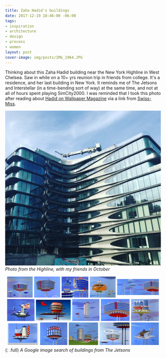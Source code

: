 ```yaml
---
title: Zaha Hadid's buildings
date: 2017-12-19 18:46:00 -06:00
tags:
- inspiration
- architecture
- design
- process
- women
layout: post
cover-image: img/posts/IMG_1964.JPG
---
```


Thinking about this Zaha Hadid building near the New York Highline in West Chelsea. Saw in while on a 10\+ yrs reunion trip in friends from college. It's a residence, and her last building in New York. It reminds me of The Jetsons and Interstellar (in a time-bending sort of way) at the same time, and not at all of hours spent playing SimCity2000. I was reminded that I took this photo after reading about [Hadid on Wallpaper Magazine](https://www.wallpaper.com/tags/zaha-hadid) via a link from [Swiss-Miss](https://www.wallpaper.com/tags/zaha-hadid).

![A residential building](/img/IMG_1964.JPG)
*Photo from the Highline, with my friends in October*


![A Google image search of the retro, yet futuristic buildings from The Jetsons](/img/Screen%20Shot%202017-12-19%20at%206.51.31%20PM.png)
{: .full}
*A Google image search of buildings from The Jetsons*
